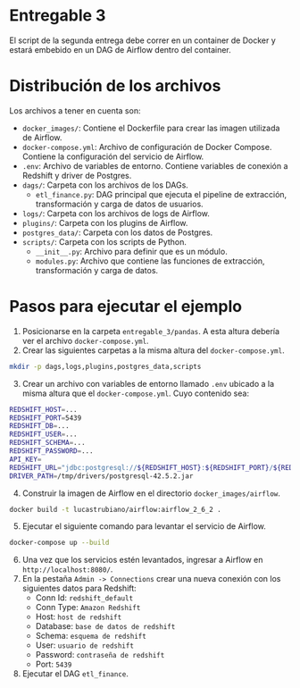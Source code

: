 # Entregable 3
El script de la segunda entrega debe correr en un container de Docker y estará embebido en un DAG de Airflow dentro del container.

# Distribución de los archivos
Los archivos a tener en cuenta son:
* `docker_images/`: Contiene el Dockerfile para crear las imagen utilizada de Airflow.
* `docker-compose.yml`: Archivo de configuración de Docker Compose. Contiene la configuración del servicio de Airflow.
* `.env`: Archivo de variables de entorno. Contiene variables de conexión a Redshift y driver de Postgres.
* `dags/`: Carpeta con los archivos de los DAGs.
    * `etl_finance.py`: DAG principal que ejecuta el pipeline de extracción, transformación y carga de datos de usuarios.
* `logs/`: Carpeta con los archivos de logs de Airflow.
* `plugins/`: Carpeta con los plugins de Airflow.
* `postgres_data/`: Carpeta con los datos de Postgres.
* `scripts/`: Carpeta con los scripts de Python.
    * `__init__.py`: Archivo para definir que es un módulo.
    * `modules.py`: Archivo que contiene las funciones de extracción, transformación y carga de datos.

# Pasos para ejecutar el ejemplo
1. Posicionarse en la carpeta `entregable_3/pandas`. A esta altura debería ver el archivo `docker-compose.yml`.
2. Crear las siguientes carpetas a la misma altura del `docker-compose.yml`.
```bash
mkdir -p dags,logs,plugins,postgres_data,scripts
```
3. Crear un archivo con variables de entorno llamado `.env` ubicado a la misma altura que el `docker-compose.yml`. Cuyo contenido sea:
```bash
REDSHIFT_HOST=...
REDSHIFT_PORT=5439
REDSHIFT_DB=...
REDSHIFT_USER=...
REDSHIFT_SCHEMA=...
REDSHIFT_PASSWORD=...
API_KEY=
REDSHIFT_URL="jdbc:postgresql://${REDSHIFT_HOST}:${REDSHIFT_PORT}/${REDSHIFT_DB}?user=${REDSHIFT_USER}&password=${REDSHIFT_PASSWORD}"
DRIVER_PATH=/tmp/drivers/postgresql-42.5.2.jar
```
4. Construir la imagen de Airflow en el directorio `docker_images/airflow`.
```bash
docker build -t lucastrubiano/airflow:airflow_2_6_2 .
```
5. Ejecutar el siguiente comando para levantar el servicio de Airflow.
```bash
docker-compose up --build
```
6. Una vez que los servicios estén levantados, ingresar a Airflow en `http://localhost:8080/`.
7. En la pestaña `Admin -> Connections` crear una nueva conexión con los siguientes datos para Redshift:
    * Conn Id: `redshift_default`
    * Conn Type: `Amazon Redshift`
    * Host: `host de redshift`
    * Database: `base de datos de redshift`
    * Schema: `esquema de redshift`
    * User: `usuario de redshift`
    * Password: `contraseña de redshift`
    * Port: `5439`
8. Ejecutar el DAG `etl_finance`.